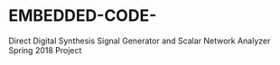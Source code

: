 # EMBEDDED-CODE-
Direct Digital Synthesis Signal Generator and Scalar Network Analyzer Spring 2018 Project
